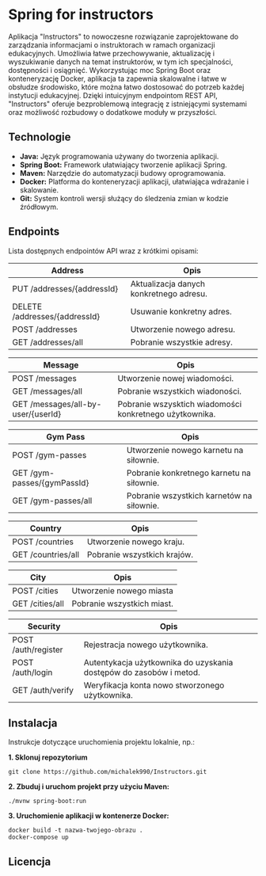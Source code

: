 
# Spring for instructors

Aplikacja "Instructors" to nowoczesne rozwiązanie zaprojektowane do zarządzania informacjami o instruktorach w ramach organizacji edukacyjnych. Umożliwia łatwe przechowywanie, aktualizację i wyszukiwanie danych na temat instruktorów, w tym ich specjalności, dostępności i osiągnięć. Wykorzystując moc Spring Boot oraz konteneryzację Docker, aplikacja ta zapewnia skalowalne i łatwe w obsłudze środowisko, które można łatwo dostosować do potrzeb każdej instytucji edukacyjnej. Dzięki intuicyjnym endpointom REST API, "Instructors" oferuje bezproblemową integrację z istniejącymi systemami oraz możliwość rozbudowy o dodatkowe moduły w przyszłości.


## Technologie

- **Java:** Język programowania używany do tworzenia aplikacji.
- **Spring Boot:** Framework ułatwiający tworzenie aplikacji Spring.
- **Maven:** Narzędzie do automatyzacji budowy oprogramowania.
- **Docker:** Platforma do konteneryzacji aplikacji, ułatwiająca wdrażanie i skalowanie.
- **Git:** System kontroli wersji służący do śledzenia zmian w kodzie źródłowym.

## Endpoints

Lista dostępnych endpointów API wraz z krótkimi opisami:

| Address             |Opis                                                                |
| ----------------- | ------------------------------------------------------------------ |
| PUT /addresses/{addressId} | Aktualizacja danych konkretnego adresu. |
| DELETE /addresses/{addressId} | Usuwanie konkretny adres. |
| POST /addresses | Utworzenie nowego adresu.|
| GET /addresses/all | Pobranie wszystkie adresy. |

| Message             |Opis                                                                |
| ------------------- | ------------------------------------------------------------------ |
| POST /messages | Utworzenie nowej wiadomości. |
| GET /messages/all    | Pobranie wszystkich wiadoności. |
| GET /messages/all-by-user/{userId}    | Pobranie wszysktich wiadomości konkretnego użytkownika.|

| Gym Pass             |Opis                                                                |
| ------------------- | ------------------------------------------------------------------ |
| POST /gym-passes | Utworzenie nowego karnetu na siłownie. |
| GET /gym-passes/{gymPassId}    | Pobranie konkretnego karnetu na siłownie. |
| GET /gym-passes/all    | Pobranie wszystkich karnetów na siłownie.|

| Country             |Opis                                                                |
| ------------------- | ------------------------------------------------------------------ |
| POST /countries | Utworzenie nowego kraju. |
| GET /countries/all    | Pobranie wszystkich krajów. |

| City             |Opis                                                                |
| ------------------- | ------------------------------------------------------------------ |
| POST /cities | Utworzenie nowego miasta |
| GET /cities/all    | Pobranie wszystkich miast. |

| Security             |Opis                                                                |
| ------------------- | ------------------------------------------------------------------ |
| POST /auth/register | Rejestracja nowego użytkownika. |
| POST /auth/login    | Autentykacja użytkownika do uzyskania dostępów do zasobów i metod. |
| GET /auth/verify    | Weryfikacja konta nowo stworzonego użytkownika.|



## Instalacja

Instrukcje dotyczące uruchomienia projektu lokalnie, np.:

**1. Sklonuj repozytorium**
```
git clone https://github.com/michalek990/Instructors.git
```
**2. Zbuduj i uruchom projekt przy użyciu Maven:**
```
./mvnw spring-boot:run
```
**3. Uruchomienie aplikacji w kontenerze Docker:**
```
docker build -t nazwa-twojego-obrazu .
docker-compose up
```


## Licencja

